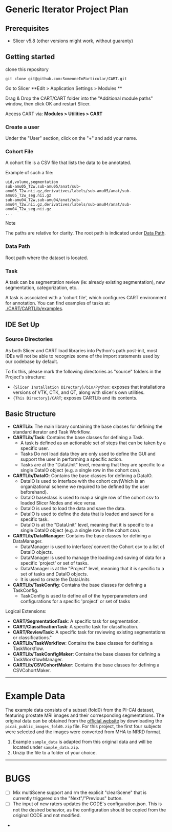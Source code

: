 # Generic Iterator Project Plan 

## Prerequisites

- Slicer v5.8 (other versions might work, without guaranty)

## Getting started

clone this repository
~~~
git clone git@github.com:SomeoneInParticular/CART.git
~~~

Go to Slicer
**Edit > Application Settings > Modules **

Drag & Drop the CART/CART folder into the "Additional module paths" window, then click OK and restart Slicer.

Access CART via: **Modules > Utilities > CART**

### Create a user

Under the "User" section, click on the "+" and add your name.

### Cohort File

A cohort file is a CSV file that lists the data to be annotated.

Example of such a file:

```
uid,volume,segmentation
sub-amu05_T2w,sub-amu05/anat/sub-amu05_T2w.nii.gz,derivatives/labels/sub-amu05/anat/sub-amu05_T2w_seg.nii.gz
sub-amu04_T2w,sub-amu04/anat/sub-amu04_T2w.nii.gz,derivatives/labels/sub-amu04/anat/sub-amu04_T2w_seg.nii.gz
...
```

> [!NOTE]  
> The paths are relative for clarity. The root path is indicated under [Data Path](#data-path).


### Data Path

Root path where the dataset is located.

### Task

A task can be segmentation review (ie: already existing segmentation), new segmentation, categorization, etc.. 

A task is associated with a 'cohort file', which configures CART environment for annotation. You can find examples of 
tasks at: [./CART/CARTLib/examples](./CART/CARTLib/examples).

## IDE Set Up

### Source Directories

As both Slicer and CART load libraries into Python's path post-init, most IDEs will not be able to recognize some of the import statements used by our codebase by default.

To fix this, please mark the following directories as "source" folders in the Project's structure:

* `{Slicer Installation Directory}/bin/Python`: exposes that installations versions of VTK, CTK, and QT, along with slicer's own utilities.
* `{This Directory}/CART`; exposes CARTLib and its contents.

## Basic Structure

- **CARTLib**: The main library containing the base classes for defining the standard iterator and Task Workflow.
- **CARTLib/Task**: Contains the base classes for defining a Task.
  - A task is defined as an actionable set of steps that can be taken by a specific user.
  - Tasks Do not load data they are only used to define the GUI and support the user in performing a specific action.
  - Tasks are at the "DataUnit" level, meaning that they are specific to a single DataIO object 
    (e.g. a single row in the cohort csv).
- **CARTLib/DataIO**: Contains the base classes for defining a DataIO.
  - DataIO is used to interface with the cohort csv(Which is an organizational scheme we required to be defined by the user beforehand).
  - DataIO baseclass is used to map a single row of the cohort csv to loaded Slicer Nodes and vice versa.
  - DataIO is used to load the data and save the data.
  - DataIO is used to define the data that is loaded and saved for a specific task.
  - DataIO is at the "DataUnit" level, meaning that it is specific to a single DataIO object 
    (e.g. a single row in the cohort csv).
- **CARTLib/DataManager**: Contains the base classes for defining a DataManager.
  - DataManager is used to interface/ convert the Cohort csv to a list of DataIO objects.
  - DataManager is used to manage the loading and saving of data for a specific 'project' or set of tasks.
  - DataManager is at the "Project" level, meaning that it is specific to a set of tasks and DataIO objects.
  - It is used to create the DataUnits
- **CARTLib/TaskConfig**: Contains the base classes for defining a TaskConfig.
  - TaskConfig is used to define all of the hyperparameters and configurations for a specific 'project' or set of tasks 

Logical Extensions: 
- **CART/SegmentationTask**: A specific task for segmentation. 
- **CART/ClassificationTask**: A specific task for classification.
- **CART/ReviewTask**: A specific task for reviewing existing segmentations or classifications."
- **CARTLib/TaskWorkflow**: Contains the base classes for defining a TaskWorkflow.
- **CARTLib/TaskConfigMaker**: Contains the base classes for defining a TaskWorkflowManager.
- **CARTLib/CSVCohortMaker**: Contains the base classes for defining a CSVCohortMaker.


---
# Example Data
The example data consists of a subset (fold0) from the PI-CAI dataset, featuring prostate MRI images and their corresponding segmentations. The original data can be obtained from the [official website](https://zenodo.org/records/6624726) by downloading the `picai_public_images_fold0.zip` file. 
For this project, the first four subjects were selected and the images were converted from MHA to NRRD format.

1. Example `sample_data` is adapted from this original data and will be located under `sample_data.zip`.
2. Unzip the file to a folder of your choice.


----

# BUGS
-[ ] Mix multiScene support and rm the explicit "clearScene" that is currently triggered on the "Next"/"Previous" button.
-[ ] The input of new raters updates the CODE's configuration.json. This is not the desired behavior, as the configuration should be copied from the original CODE and not modified.
- 
